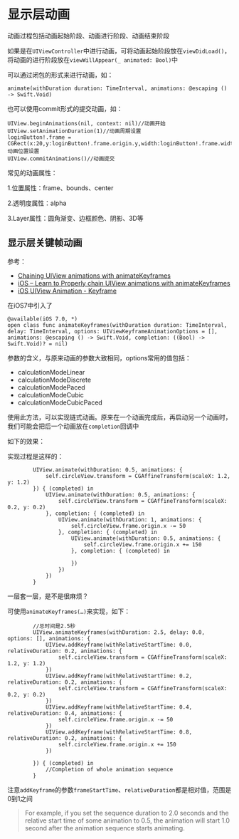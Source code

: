 # 显示层动画

动画过程包括动画起始阶段、动画进行阶段、动画结束阶段

如果是在`UIViewController`中进行动画，可将动画起始阶段放在`viewDidLoad()`，将动画的进行阶段放在`viewWillAppear(_ animated: Bool)`中

可以通过闭包的形式来进行动画，如：

```
animate(withDuration duration: TimeInterval, animations: @escaping () -> Swift.Void) 
```

也可以使用commit形式的提交动画，如：

```
UIView.beginAnimations(nil, context: nil)//动画开始
UIView.setAnimationDuration(1)//动画周期设置
loginButton!.frame = CGRect(x:20,y:loginButton!.frame.origin.y,width:loginButton!.frame.width,height:loginButton!.frame.height)//动画位置设置
UIView.commitAnimations()//动画提交
```

常见的动画属性：

1.位置属性：frame、bounds、center

2.透明度属性：alpha

3.Layer属性：圆角渐变、边框颜色、阴影、3D等



## 显示层关键帧动画

参考：

+ [Chaining UIView animations with animateKeyframes](https://medium.com/the-aesthetic-programmer/chaining-uiview-animations-with-animatekeyframes-466b5eaf9568)
+ [iOS – Learn to Properly chain UIView animations with animateKeyframes](https://equaleyes.com/blog/2017/12/21/ios-learn-to-properly-chain-uiview-animations-with-animatekeyframes/)
+ [iOS UIView Animation - Keyframe](http://www.devtalking.com/articles/uiview-keyframe-animation/)



在iOS7中引入了

```
@available(iOS 7.0, *)
open class func animateKeyframes(withDuration duration: TimeInterval, delay: TimeInterval, options: UIViewKeyframeAnimationOptions = [], animations: @escaping () -> Swift.Void, completion: ((Bool) -> Swift.Void)? = nil)
```

参数的含义，与原来动画的参数大致相同，options常用的值包括：

+ calculationModeLinear
+ calculationModeDiscrete
+ calculationModePaced
+ calculationModeCubic
+ calculationModeCubicPaced

使用此方法，可以实现链式动画。原来在一个动画完成后，再启动另一个动画时，我们可能会把后一个动画放在`completion`回调中

如下的效果：



实现过程是这样的：

```
        UIView.animate(withDuration: 0.5, animations: {
            self.circleView.transform = CGAffineTransform(scaleX: 1.2, y: 1.2)
        }) { (completed) in
            UIView.animate(withDuration: 0.5, animations: {
                self.circleView.transform = CGAffineTransform(scaleX: 0.2, y: 0.2)
            }, completion: { (completed) in
                UIView.animate(withDuration: 1, animations: {
                    self.circleView.frame.origin.x -= 50
                }, completion: { (completed) in
                    UIView.animate(withDuration: 0.5, animations: {
                        self.circleView.frame.origin.x += 150
                    }, completion: { (completed) in
                        
                    })
                })
            })
        }
```

一层套一层，是不是很麻烦？

可使用`animateKeyframes(…)`来实现，如下：

```
        //总时间是2.5秒
        UIView.animateKeyframes(withDuration: 2.5, delay: 0.0, options: [], animations: {
            UIView.addKeyframe(withRelativeStartTime: 0.0, relativeDuration: 0.2, animations: {
                self.circleView.transform = CGAffineTransform(scaleX: 1.2, y: 1.2)
            })
            UIView.addKeyframe(withRelativeStartTime: 0.2, relativeDuration: 0.2, animations: {
                self.circleView.transform = CGAffineTransform(scaleX: 0.2, y: 0.2)
            })
            UIView.addKeyframe(withRelativeStartTime: 0.4, relativeDuration: 0.4, animations: {
                self.circleView.frame.origin.x -= 50
            })
            UIView.addKeyframe(withRelativeStartTime: 0.8, relativeDuration: 0.2, animations: {
                self.circleView.frame.origin.x += 150
            })
            
        }) { (completed) in
            //Completion of whole animation sequence
        }
```

注意`addKeyframe`的参数`frameStartTime`、`relativeDuration`都是相对值，范围是0到1之间

> For example, if you set the sequence duration to 2.0 seconds and the relative start time of some animation to 0.5, the animation will start 1.0 second after the animation sequence starts animating.


















